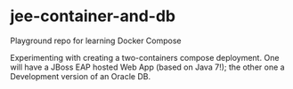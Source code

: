 # jee-container-and-db
Playground repo for learning Docker Compose

Experimenting with creating a two-containers compose deployment. 
One will have a JBoss EAP hosted Web App (based on Java 7!); the other one a Development version of an Oracle DB.
